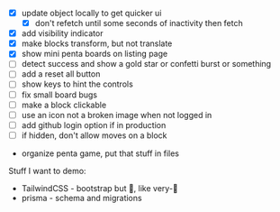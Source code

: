 * [x] update object locally to get quicker ui
  * [x] don't refetch until some seconds of inactivity then fetch
* [x] add visibility indicator
* [x] make blocks transform, but not translate
* [x] show mini penta boards on listing page
* [ ] detect success and show a gold star or confetti burst or something
* [ ] add a reset all button
* [ ] show keys to hint the controls
* [ ] fix small board bugs
* [ ] make a block clickable
* [ ] use an icon not a broken image when not logged in
* [ ] add github login option if in production
* [ ] if hidden, don't allow moves on a block
* organize penta game, put that stuff in files

Stuff I want to demo:
* TailwindCSS - bootstrap but 🍄, like very-🍄
* prisma - schema and migrations